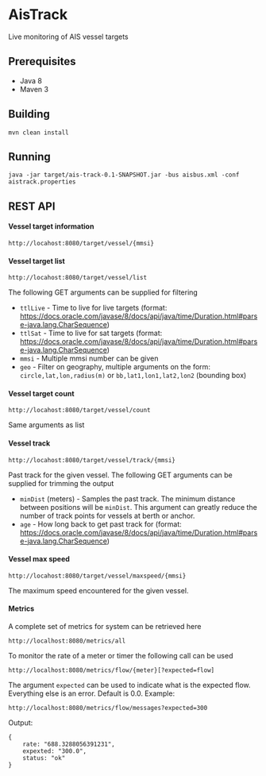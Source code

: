 AisTrack
========

Live monitoring of AIS vessel targets

## Prerequisites

* Java 8
* Maven 3


## Building ##

	mvn clean install

## Running ##

	java -jar target/ais-track-0.1-SNAPSHOT.jar -bus aisbus.xml -conf aistrack.properties
	
## REST API ##

#### Vessel target information

	http://locahost:8080/target/vessel/{mmsi}
	
#### Vessel target list

	http://locahost:8080/target/vessel/list
	
The following GET arguments can be supplied for filtering 

  * `ttlLive` - Time to live for live targets (format: https://docs.oracle.com/javase/8/docs/api/java/time/Duration.html#parse-java.lang.CharSequence)
  * `ttlSat` - Time to live for sat targets (format: https://docs.oracle.com/javase/8/docs/api/java/time/Duration.html#parse-java.lang.CharSequence)
  * `mmsi` - Multiple mmsi number can be given
  * `geo` - Filter on geography, multiple arguments on the form: `circle,lat,lon,radius(m)` or `bb,lat1,lon1,lat2,lon2`  (bounding box) 

#### Vessel target count

	http://locahost:8080/target/vessel/count
	
Same arguments as list

#### Vessel track

	http://locahost:8080/target/vessel/track/{mmsi}

Past track for the given vessel. The following GET arguments can be supplied for trimming the output  

  * `minDist` (meters) - Samples the past track. The minimum distance between
	positions will be `minDist`. This argument can greatly reduce the number of track points for vessels at berth or anchor.
  * `age` - How long back to get past track for (format: https://docs.oracle.com/javase/8/docs/api/java/time/Duration.html#parse-java.lang.CharSequence)

#### Vessel max speed

	http://locahost:8080/target/vessel/maxspeed/{mmsi}
	
The maximum speed encountered for the given vessel.

#### Metrics

A complete set of metrics for system can be retrieved here

	http://localhost:8080/metrics/all
	
To monitor the rate of a meter or timer the following call can be used

	http://localhost:8080/metrics/flow/{meter}[?expected=flow]
	
The argument `expected` can be used to indicate what is the expected flow. Everything else is an error. Default is 0.0.
Example:

	http://localhost:8080/metrics/flow/messages?expected=300

Output:

	{
		rate: "688.3288056391231",
		expexted: "300.0",
		status: "ok"
	}
	
